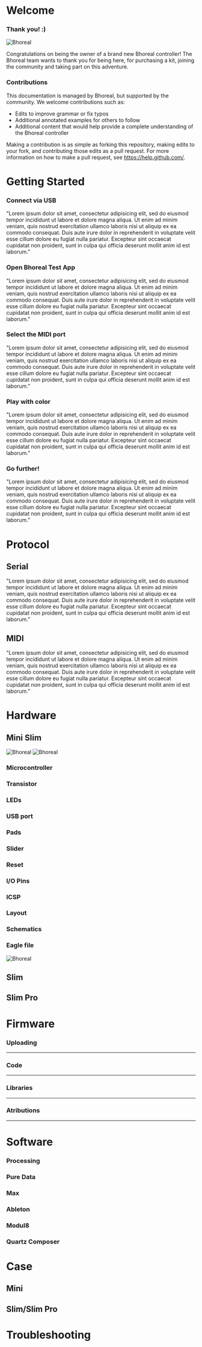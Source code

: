 Welcome
=====
	
### Thank you! :)

![Bhoreal](images/bhoreal.jpg)

Congratulations on being the owner of a brand new Bhoreal controller! The Bhoreal team wants to thank you for being here, for purchasing a kit, joining the community and taking part on this adventure.


### Contributions
This documentation is managed by Bhoreal, but supported by the community. We welcome contributions such as:

* Edits to improve grammar or fix typos
* Additional annotated examples for others to follow
* Additional content that would help provide a complete understanding of the Bhoreal controller

Making a contribution is as simple as forking this repository, making edits to your fork, and contributing those edits as a pull request. For more information on how to make a pull request, see https://help.github.com/.

Getting Started
=====

### Connect via USB
"Lorem ipsum dolor sit amet, consectetur adipisicing elit, sed do eiusmod tempor incididunt ut labore et dolore magna aliqua. Ut enim ad minim veniam, quis nostrud exercitation ullamco laboris nisi ut aliquip ex ea commodo consequat. Duis aute irure dolor in reprehenderit in voluptate velit esse cillum dolore eu fugiat nulla pariatur. Excepteur sint occaecat cupidatat non proident, sunt in culpa qui officia deserunt mollit anim id est laborum."

### Open Bhoreal Test App
"Lorem ipsum dolor sit amet, consectetur adipisicing elit, sed do eiusmod tempor incididunt ut labore et dolore magna aliqua. Ut enim ad minim veniam, quis nostrud exercitation ullamco laboris nisi ut aliquip ex ea commodo consequat. Duis aute irure dolor in reprehenderit in voluptate velit esse cillum dolore eu fugiat nulla pariatur. Excepteur sint occaecat cupidatat non proident, sunt in culpa qui officia deserunt mollit anim id est laborum."

### Select the MIDI port
"Lorem ipsum dolor sit amet, consectetur adipisicing elit, sed do eiusmod tempor incididunt ut labore et dolore magna aliqua. Ut enim ad minim veniam, quis nostrud exercitation ullamco laboris nisi ut aliquip ex ea commodo consequat. Duis aute irure dolor in reprehenderit in voluptate velit esse cillum dolore eu fugiat nulla pariatur. Excepteur sint occaecat cupidatat non proident, sunt in culpa qui officia deserunt mollit anim id est laborum."

### Play with color
"Lorem ipsum dolor sit amet, consectetur adipisicing elit, sed do eiusmod tempor incididunt ut labore et dolore magna aliqua. Ut enim ad minim veniam, quis nostrud exercitation ullamco laboris nisi ut aliquip ex ea commodo consequat. Duis aute irure dolor in reprehenderit in voluptate velit esse cillum dolore eu fugiat nulla pariatur. Excepteur sint occaecat cupidatat non proident, sunt in culpa qui officia deserunt mollit anim id est laborum."

### Go further!
"Lorem ipsum dolor sit amet, consectetur adipisicing elit, sed do eiusmod tempor incididunt ut labore et dolore magna aliqua. Ut enim ad minim veniam, quis nostrud exercitation ullamco laboris nisi ut aliquip ex ea commodo consequat. Duis aute irure dolor in reprehenderit in voluptate velit esse cillum dolore eu fugiat nulla pariatur. Excepteur sint occaecat cupidatat non proident, sunt in culpa qui officia deserunt mollit anim id est laborum."

Protocol
=====

Serial
---
"Lorem ipsum dolor sit amet, consectetur adipisicing elit, sed do eiusmod tempor incididunt ut labore et dolore magna aliqua. Ut enim ad minim veniam, quis nostrud exercitation ullamco laboris nisi ut aliquip ex ea commodo consequat. Duis aute irure dolor in reprehenderit in voluptate velit esse cillum dolore eu fugiat nulla pariatur. Excepteur sint occaecat cupidatat non proident, sunt in culpa qui officia deserunt mollit anim id est laborum."

MIDI
---
"Lorem ipsum dolor sit amet, consectetur adipisicing elit, sed do eiusmod tempor incididunt ut labore et dolore magna aliqua. Ut enim ad minim veniam, quis nostrud exercitation ullamco laboris nisi ut aliquip ex ea commodo consequat. Duis aute irure dolor in reprehenderit in voluptate velit esse cillum dolore eu fugiat nulla pariatur. Excepteur sint occaecat cupidatat non proident, sunt in culpa qui officia deserunt mollit anim id est laborum."

Hardware
=====

Mini Slim
---

![Bhoreal](images/bhoreal_mini_front.jpg)
![Bhoreal](images/bhoreal_mini_back.jpg)

### Microcontroller
### Transistor
### LEDs
### USB port
### Pads
### Slider
### Reset
### I/O Pins
### ICSP
### Layout
### Schematics
### Eagle file

![Bhoreal](images/bhoreal_mini_eagle.png)

Slim
---

Slim Pro
---

Firmware
=====

### Uploading
---
### Code
---
### Libraries
---
### Atributions
---


Software
=====

### Processing
### Pure Data
### Max
### Ableton
### Modul8
### Quartz Composer



Case
=====

Mini
---
Slim/Slim Pro
---


Troubleshooting
=====
